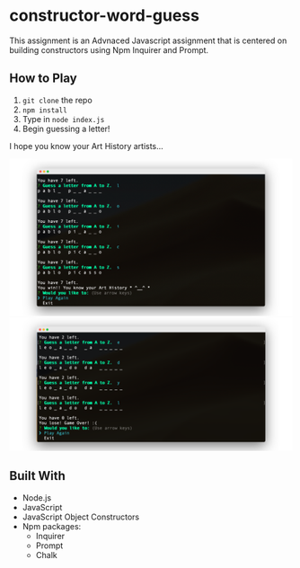 # constructor-word-guess

This assignment is an Advnaced Javascript assignment that is centered on building constructors using Npm Inquirer and Prompt. 



## How to Play
1. `git clone` the repo
2. `npm install`
3. Type in `node index.js`
4. Begin guessing a letter! 

I hope you know your Art History artists...

![Screenshot](gif/wordguess2.png)
![Screenshot](gif/wordguess3.png)

## Built With
* Node.js
* JavaScript
* JavaScript Object Constructors
* Npm packages: 
    * Inquirer 
    * Prompt
    * Chalk
